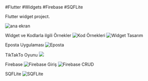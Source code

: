 #Flutter #Widgets #Firebase #SQFLite

Flutter widget project.

![ana ekran](https://github.com/tbagriyanik/Flutter-Widgets/blob/main/anaEkran.png)

Widget ve Kodlarla ilgili Örnekler
![Kod Örnekleri](https://github.com/tbagriyanik/Flutter-Widgets/blob/main/Screenshot_20230916_232925.png)
![Widget Tasarım](https://github.com/tbagriyanik/Flutter-Widgets/blob/main/Screenshot_1694027580.png)

Eposta Uygulaması
![Eposta](https://github.com/tbagriyanik/Flutter-Widgets/blob/main/Screenshot_20230917_132247.png)

TikTakTo Oyunu
![](https://github.com/tbagriyanik/Flutter-Widgets/blob/main/11%20tiktak%20Screenshot_20230917_224019.png)

Firebase
![Firebase Giriş](https://github.com/tbagriyanik/Flutter-Widgets/blob/main/Screenshot_1694027836.png)
![Firebase CRUD](https://github.com/tbagriyanik/Flutter-Widgets/blob/main/Screenshot_1694027824.png)

SQFLite
![SQFLite](https://github.com/tbagriyanik/Flutter-Widgets/blob/main/12%20sql%20Screenshot_20230918_213437.png)
